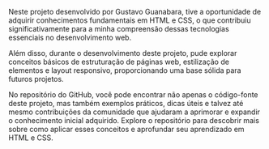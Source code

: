 Neste projeto desenvolvido por Gustavo Guanabara, tive a oportunidade de adquirir conhecimentos fundamentais em HTML e CSS, o que contribuiu significativamente para a minha compreensão dessas tecnologias essenciais no desenvolvimento web.

Além disso, durante o desenvolvimento deste projeto, pude explorar conceitos básicos de estruturação de páginas web, estilização de elementos e layout responsivo, proporcionando uma base sólida para futuros projetos.

No repositório do GitHub, você pode encontrar não apenas o código-fonte deste projeto, mas também exemplos práticos, dicas úteis e talvez até mesmo contribuições da comunidade que ajudaram a aprimorar e expandir o conhecimento inicial adquirido. Explore o repositório para descobrir mais sobre como aplicar esses conceitos e aprofundar seu aprendizado em HTML e CSS.
